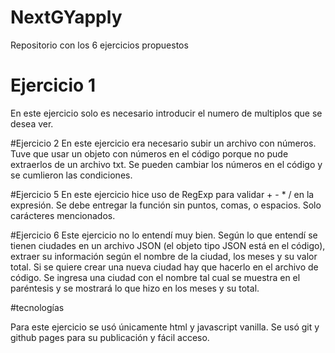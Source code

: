 # NextGYapply
 Repositorio con los 6 ejercicios propuestos

 # Ejercicio 1
 En este ejercicio solo es necesario introducir el numero de multiplos que se desea ver.
 
 #Ejercicio 2
 En este ejercicio era necesario subir un archivo con números. Tuve que usar un objeto con números en el código porque no pude extraerlos de un archivo txt. Se pueden cambiar los números en el código y se cumlieron las condiciones.
 
 #Ejercicio 5
 En este ejercicio hice uso de RegExp para validar + - * / en la expresión. Se debe entregar la función sin puntos, comas, o espacios. Solo carácteres mencionados.
 
 #Ejercicio 6
 Este ejercicio no lo entendí muy bien. Según lo que entendí se tienen ciudades en un archivo JSON (el objeto tipo JSON está en el código), extraer su información según el nombre de la ciudad, los meses y su valor total. Si se quiere crear una nueva ciudad hay que hacerlo en el archivo de código. Se ingresa una ciudad con el nombre tal cual se muestra en el paréntesis y se mostrará lo que hizo en los meses y su total.
 
 #tecnologías
 
Para este ejercicio se usó únicamente html y javascript vanilla. Se usó git y github pages para su publicación y fácil acceso.
